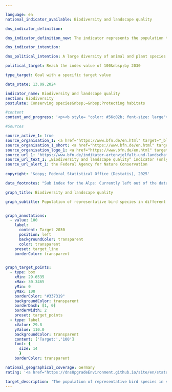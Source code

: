 ```yaml
---

language: en        
national_indicator_available: Biodiversity and landscape quality        

dns_indicator_definition:         

dns_indicator_definition_new: The indicator represents the population trends for 41&nbsp;selected bird species in the form of an index. The indicator summarises the changes in the populations of selected bird species that represent the most important types of land use and landscape in Germany (sub-indicators for farmland, forests, settlements and inland waters).        

dns_indicator_intention:         

dns_political_intention: A large diversity of animal and plant species is an essential prerequisite for an efficient ecosystem and forms an important basis of human life. If the quality of the habitats increases as a result of a reduction in pressures, an improvement in the sustainability of utilisation or the successful implementation of nature conservation measures, this is reflected in increasing numbers of the selected bird species and thus in a positive development of the indicator. As other species besides birds are also linked to a richly structured landscape with intact, sustainably utilised habitats, the indicator also indirectly reflects the development of numerous other species in the landscape and the sustainability of land use.        

political_target: Reach the index value of 100&nbsp;by 2030        

type_target: Goal with a specific target value        

data_state: 13.09.2024        

indicator_name: Biodiversity and landscape quality        
section: Biodiversity        
postulate: Conserving species&nbsp;–&nbsp;Protecting habitats        

#content         
content_and_progress: '<p><b style= "color: #56c02b; font-size: large">15.1&nbsp;Biodiversity and landscape quality</b><br><br>The indicator for biodiversity and landscape quality approximates biodiversity as well as landscape quality by means of population trends of selected bird species. It depicts the population development of 41&nbsp;bird species that are representative of the main landscape and habitat types in Germany. For the sub-indicators “forests”, “settlements”, and “inland waters”, ten species are used respectively, while “agricultural land” is represented by eleven species. The sub-indicators “coasts and seas” (also ten bird species) and “Alps” are additionally presented, as their developments are particularly influenced by specific conservation measures. However, the landscape type “Alps” is currently not depicted due to insufficient data availability.<br><br>Population sizes of the bird species are recorded annually within monitoring programmes conducted by the Dachverband Deutscher Avifaunisten (DDA) in cooperation with the Federal Agency for Nature Conservation (BfN) and are each related to defined target values. These target values for the year 2030&nbsp;were species-specifically defined by an expert panel within a research and development project. Historical reference values for 1970&nbsp;and 1975&nbsp;were reconstructed based on the Red Lists.<br><br>For each sub-indicator, the arithmetic mean of target achievement across the respective ten or eleven species considered is calculated. The overall indicator results from a weighted sum of the sub-indicators, with the weighting factors corresponding to the area shares of the respective main habitat or landscape types (agricultural land: 49&nbsp;%, forests: 29&nbsp;%, settlements: 13&nbsp;%, inland waters: 9&nbsp;%).<br><br>Between 2019&nbsp;and 2022, the indicator was retrospectively reviewed and revised as part of a research and development project of the BfN. Both the target values and the species selection were updated to reflect current conditions. Consequently, the time series were recalculated retrospectively.<br><br>Although the indicator is based on bird species, it indirectly reflects the development of numerous other species as well as the sustainability of land use, since many species depend on intact and sustainably managed habitats.<br><br>The overall indicator value in 1990&nbsp;was significantly below the reconstructed values for 1970&nbsp;and 1975. In the last ten reporting years (2009&nbsp;to 2019), the decline continued: the indicator value decreased from 82.5&nbsp;% of the target value in 2009&nbsp;to 75.3&nbsp;% in 2019. If this trend continues, the politically established target for 2030&nbsp;is unlikely to be achieved.<br><br>The development of the sub-indicators for the different habitat types varied over the same period: the sub-indicator for agricultural land fell from 92.3&nbsp;% in 2009&nbsp;to 69.9&nbsp;% in 2019, while that for inland waters decreased from 84.9&nbsp;% to 79.9&nbsp;%.<br><br>In contrast, the sub-indicators for forests and settlements showed positive trends: the sub-indicator for forests increased from 70.1&nbsp;% (2009) to 80.9&nbsp;% (2019), and that for settlements improved from 72.0&nbsp;% to 80.3&nbsp;% over the same period.<br><br>The sub-indicator for coasts and seas, which is not included in the overall indicator, recorded a decline from 91.3&nbsp;% in 2008&nbsp;to 77.6&nbsp;% in 2018. Data for 2019&nbsp;were not available at the time of publication.</p>'                

#Sources        

source_active_1: true
source_organisation_1: <a href="https://www.bfn.de/en.html" target="_blank" onclick="return confirm_alert('the Federal Agency for Nature Conservation', 'En')">Federal Institute for Research on Building, Urban Affairs and Spatial Development</a>
source_organisation_1_short: <a href="https://www.bfn.de/en.html" target="_blank" onclick="return confirm_alert('the Federal Agency for Nature Conservation', 'En')">Federal Institute for Research on Building, Urban Affairs and Spatial Development</a>
source_organisation_logo_1: <a href="https://www.bfn.de/en.html" target="_blank" onclick="return confirm_alert('the Federal Agency for Nature Conservation', 'En')"><img src="https://dnsTestEnvironment.github.io/dns-indicators/public/OrgImgEn/bfn.png" alt="Federal Institute for Research on Building, Urban Affairs and Spatial Development" title=" Click here to visit the homepage of the organizationFederal Institute for Research on Building, Urban Affairs and Spatial Development" style="height:60px; width:148px; border:transparent"/></a>
source_url_1: 'https://www.bfn.de/indikator-artenvielfalt-und-landschaftsqualitaet'
source_url_text_1: „Biodiversity and landscape quality“ indicator (only available in German)
source_url_alert_1: the Federal Agency for Nature Conservation
        
copyright: '&copy; Federal Statistical Office (Destatis), 2025'        

data_footnotes: "Sub index for the Alps: Currently left out of the data set.<br>• Sub index for inland waters and for seas: extrapolated data for single years."        

graph_title: Biodiversity and landscape quality        

graph_subtitle: Population of representative bird species in different main habitats and landscape types        


graph_annotations:
  - value: 100
    label:
      content: Target 2030
      position: left
      backgroundColor: transparent
      color: transparent
    preset: target_line
    borderColor: transparent        


graph_target_points:
  - type: box
    xMin: 29.6535
    xMax: 30.3465
    yMin: 0
    yMax: 100
    borderColor: "#337319"
    backgroundColor: transparent
    borderDash: [1, 0]
    borderWidth: 2
    preset: target_points
  - type: label
    xValue: 29.8
    yValue: 110.0
    backgroundColor: transparent
    content: ['Target:','100']
    font: {
      size: 14
      }
    borderColor: transparent                

national_geographical_coverage: Germany        
rating: '<a href="https://dnsUpgradeEnvironment.github.io/site/en/status"><img src="https://sdg-indikatoren.de/public/Wettersymbole/Blitz.png" title="In 2019 the distance to the target was constantly high or had increased. Thus, the indicator did not develop in the desired direction." alt="Weathersymbol: Thuder strom"/></a>'        

target_description: 'The population of representative bird species in various main habitat and landscape types is to be increased to at least an index value of 100&nbsp;by 2030.<br><br><br>Based on the target formulation, indicator 15.1&nbsp;for 2019&nbsp;is assessed as "Thunderstorm" because the indicator values have not developed in the desired direction on average over the last six years.<br><br><br><u>Note:</u> Due to the calculation methodology of the indicator, the assessment of the target deviates from considering the target value as a target to be achieved annually if the target value was achieved ahead of schedule (as was the case here before 2001).'        
---
```


